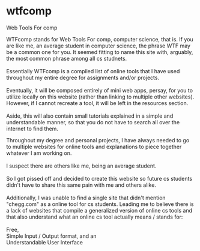 # wtfcomp
Web Tools For comp

WTFcomp stands for Web Tools For comp, computer science, that is. If you are like me, an average student in computer science, the phrase WTF may be a common one for you. It seemed fitting to name this site with, arguably, the most common phrase among all cs studnets. <br><br>Essentially WTFcomp is a compiled list of online tools that I have used throughout my entire degree for assignments and/or projects.<br><br>Eventually, it will be composed entirely of mini web apps, persay, for you to utilize locally on this website (rather than linking to multiple other websites). However, if I cannot recreate a tool, it will be left in the resources section.<br></br>Aside, this will also contain small tutorials explained in a simple and understandable manner, so that you do not have to search all over the internet to find them. 


Throughout my degree and personal projects, I have always needed to go to multiple websites for online tools and explanations to piece together whatever I am working on.<br><br>I suspect there are others like me, being an average student.<br><br>So I got pissed off and decided to create this website so future cs students didn't have to share this same pain with me and others alike.<br><br>Additionally, I was unable to find a single site that didn't mention "chegg.com" as a online tool for cs students. Leading me to believe there is a lack of websites that compile a generalized version of online cs tools and that also understand what an online cs tool actually means / stands for:<br><br>Free,<br>Simple Input / Output format, and an<br>Understandable User Interface
